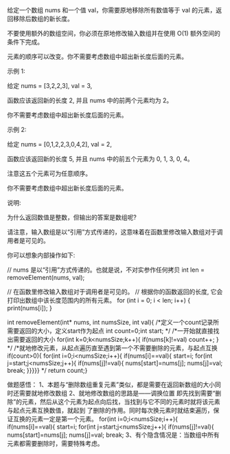 给定一个数组 nums 和一个值 val，你需要原地移除所有数值等于 val 的元素，返回移除后数组的新长度。

不要使用额外的数组空间，你必须在原地修改输入数组并在使用 O(1) 额外空间的条件下完成。

元素的顺序可以改变。你不需要考虑数组中超出新长度后面的元素。

示例 1:

给定 nums = [3,2,2,3], val = 3,

函数应该返回新的长度 2, 并且 nums 中的前两个元素均为 2。

你不需要考虑数组中超出新长度后面的元素。

示例 2:

给定 nums = [0,1,2,2,3,0,4,2], val = 2,

函数应该返回新的长度 5, 并且 nums 中的前五个元素为 0, 1, 3, 0, 4。

注意这五个元素可为任意顺序。

你不需要考虑数组中超出新长度后面的元素。

说明:

为什么返回数值是整数，但输出的答案是数组呢?

请注意，输入数组是以“引用”方式传递的，这意味着在函数里修改输入数组对于调用者是可见的。

你可以想象内部操作如下:

// nums 是以“引用”方式传递的。也就是说，不对实参作任何拷贝
int len = removeElement(nums, val);

// 在函数里修改输入数组对于调用者是可见的。
// 根据你的函数返回的长度, 它会打印出数组中该长度范围内的所有元素。
for (int i = 0; i < len; i++) {
    print(nums[i]);
}


int removeElement(int* nums, int numsSize, int val){
/*定义一个count记录所需要返回的大小，定义start作为起点
    int count=0;int start;
    */
    /*一开始就直接找出需要返回的大小
    for(int k=0;k<numsSize;k++){
        if(nums[k]!=val)
        count++;
    }
    */
    /*就地修改元素，从起点遍历直至遇到第一个不需要删除的元素，与起点互换
    if(count>0){
    for(int i=0;i<numsSize;i++){
         if(nums[i]==val){
            start=i;
            for(int j=start;j<numsSize;j++){
                if(nums[j]!=val){
                    nums[start]=nums[j];
                    nums[j]=val;
                    break;
                }}}}}
                */
                return count;}
                

做题感悟：
1、本题与“删除数组重复元素”类似，都是需要在返回新数组的大小同时还需要就地修改数组
2、就地修改数组的思路是——调换位置 即先找到需要“删除”的元素，然后从这个元素为起点向后找，当找到与它不同的元素时就将该元素与起点元素互换数值，就起到
了删除的作用。同时每次换元素时就结束遍历，保证互换的元素一定是第一个元素。
 for(int i=0;i<numsSize;i++){
         if(nums[i]==val){
            start=i;
            for(int j=start;j<numsSize;j++){
                if(nums[j]!=val){
                    nums[start]=nums[j];
                    nums[j]=val;
                    break;
3、有个隐含情况是：当数组中所有元素都需要删除时，需要特殊考虑。








